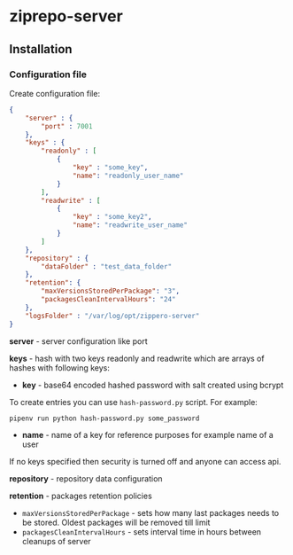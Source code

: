 # ziprepo-server

## Installation

### Configuration file

Create configuration file:

```json
{
	"server" : {
		"port" : 7001
	},
	"keys" : {
		"readonly" : [
            {
				"key" : "some_key",
				"name": "readonly_user_name"
			}
		],
		"readwrite" : [
            {
				"key" : "some_key2",
				"name": "readwrite_user_name"
			}
		]
	},
	"repository" : {
		"dataFolder" : "test_data_folder"
	},
    "retention": {
		"maxVersionsStoredPerPackage": "3",
		"packagesCleanIntervalHours": "24"
	},
    "logsFolder" : "/var/log/opt/zippero-server"
}
```

**server** - server configuration like port

**keys** - hash with two keys readonly and readwrite which are arrays of 
hashes with following keys:
- **key** - base64 encoded hashed password with salt created using bcrypt

To create entries you can use `hash-password.py` script. For example:

```
pipenv run python hash-password.py some_password
```

- **name** - name of a key for reference purposes for example name of a user

If no keys specified then security is turned off and anyone can access api.

**repository** - repository data configuration 

**retention** - packages retention policies
  - `maxVersionsStoredPerPackage` - sets how many last packages needs to be stored. Oldest packages will be removed till limit
  - `packagesCleanIntervalHours` - sets interval time in hours between cleanups of server
